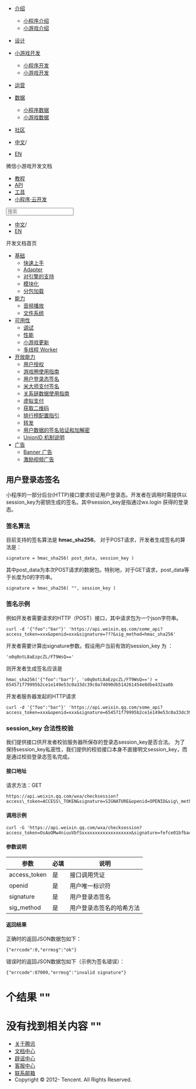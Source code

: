 <div class="book with-summary">

<div class="head">

<div class="head_box">

# [](javascript:; "_('微信公众平台 小程序')")

<div class="header_ctrls">

*   [介绍](javascript:;)
    *   [小程序介绍](https://developers.weixin.qq.com/miniprogram/introduction/index.html?t=18091022)
    *   [小游戏介绍](https://developers.weixin.qq.com/minigame/introduction/index.html?t=18091022)
*   [设计](https://developers.weixin.qq.com/miniprogram/design/index.html?t=18091022)
*   [小游戏开发](javascript:;)
    *   [小程序开发](https://developers.weixin.qq.com/miniprogram/dev/index.html?t=18091022)
    *   [小游戏开发](https://developers.weixin.qq.com/minigame/dev/index.html?t=18091022)
*   [运营](https://developers.weixin.qq.com/miniprogram/product/index.html?t=18091022)
*   [数据](javascript:;)
    *   [小程序数据](https://developers.weixin.qq.com/miniprogram/analysis/index.html?t=18091022)
    *   [小游戏数据](https://developers.weixin.qq.com/minigame/analysis/index.html?t=18091022)
*   [社区](https://developers.weixin.qq.com/)

*   [中文](https://developers.weixin.qq.com/minigame/dev/tutorial/open-ability/http-signature.html?t=18091022)<span class="split-line">/</span>
*   [EN](https://developers.weixin.qq.com/minigame/en/dev/tutorial/open-ability/http-signature.html?t=18091022)

</div>

</div>

</div>

<div class="sub_nav_box">

<div class="sub_nav_inner">

<div class="book-summary-opr" id="js-book-summary-opr"><a class="book-summary-btn"></a></div>

<div class="top_sub_nav">

<div class="top_title_wap"><span class="icon_title icon_dev"></span>

微信小游戏开发文档

</div>

*   [教程](../../)
*   [API](../../api/render/canvas/wx.createCanvas.html)
*   [工具](../../devtools/devtools.html)
*   [小程序·云开发](../../wxcloud/basis/getting-started.html)

</div>

<div id="book-search-input" role="search">

<form><label for="search-input" class="search-icon" id="js-search-icon"></label><input type="text" id="search-input" name="search-input" placeholder="搜索"> </form>

</div>

*   [中文](https://developers.weixin.qq.com/minigame/dev/tutorial/open-ability/http-signature.html?t=18091022)<span class="split-line">/</span>
*   [EN](https://developers.weixin.qq.com/minigame/en/dev/tutorial/open-ability/http-signature.html?t=18091022)

</div>

</div>

<div class="book-summary">

<div class="book-summary-home" id="js-summary-home"><a><span class="icon_home_s icon_dev"></span><span class="s_title_2">开发文档首页</span></a></div>

<nav role="navigation">

*   [基础](../../)
    *   [快速上手](../../)
    *   [Adapter](../base/adapter.html)
    *   [对引擎的支持](../base/engine.html)
    *   [模块化](../base/module.html)
    *   [分包加载](../base/subpackages.html)
*   [能力](../ability/audio.html)
    *   [音频播放](../ability/audio.html)
    *   [文件系统](../ability/file-system.html)
*   [可用性](../usability/debug.html)
    *   [调试](../usability/debug.html)
    *   [性能](../usability/performance.html)
    *   [小游戏更新](../usability/update.html)
    *   [多线程 Worker](../usability/worker.html)
*   [开放能力](./authorize.html)
    *   [用户授权](./authorize.html)
    *   [游戏圈使用指南](./game-club.html)
    *   [用户登录态签名](./http-signature.html)
    *   [米大师支付签名](./midas-signature.html)
    *   [关系链数据使用指南](./open-data.html)
    *   [虚拟支付](./payment.html)
    *   [获取二维码](./qrcode.html)
    *   [排行榜配置指引](./ranklist.html)
    *   [转发](./share.html)
    *   [用户数据的签名验证和加解密](./signature.html)
    *   [UnionID 机制说明](./union-id.html)
*   [广告](../ad/banner-ad.html)
    *   [Banner 广告](../ad/banner-ad.html)
    *   [激励视频广告](../ad/rewarded-video-ad.html)

</nav>

</div>

<div class="book-body">

<div class="body-inner">

<div class="page-wrapper" tabindex="-1" role="main">

<div class="page-inner">

<div id="book-search-results">

<div class="search-noresults">

<section class="normal markdown-section">

## 用户登录态签名

小程序的一部分后台(HTTP)接口要求验证用户登录态。开发者在调用时需提供以session_key为密钥生成的签名。其中session_key是指通过wx.login 获得的登录态。

### 签名算法

目前支持的签名算法是 **hmac_sha256**。 对于POST请求，开发者生成签名的算法是：

    signature = hmac_sha256( post_data, session_key )

其中post_data为本次POST请求的数据包。特别地，对于GET请求，post_data等于长度为0的字符串。

    signature = hmac_sha256( "", session_key )

### 签名示例

例如开发者需要请求的HTTP（POST）接口，其中请求包为一个json字符串。

    curl -d '{"foo":"bar"}' 'https://api.weixin.qq.com/some_api?access_token=xxx&openid=xxx&signature=???&sig_method=hmac_sha256'

开发者需要计算出signature参数。假设用户当前有效的session_key 为 ：

    'o0q0otL8aEzpcZL/FT9WsQ=='

则开发者生成签名应该是

    hmac_sha256('{"foo":"bar"}', 'o0q0otL8aEzpcZL/FT9WsQ==') = 654571f79995b2ce1e149e53c0a33dc39c0a74090db514261454e8dbe432aa0b

开发者服务器发起的HTTP请求

    curl -d '{"foo":"bar"}' 'https://api.weixin.qq.com/some_api?access_token=xxx&openid=xxx&signature=654571f79995b2ce1e149e53c0a33dc39c0a74090db514261454e8dbe432aa0b&sig_method=hmac_sha256'

### session_key 合法性校验

我们提供接口供开发者校验服务器所保存的登录态session_key是否合法。 为了保持session_key私密性，我们提供的校验接口本身不直接明文session_key，而是通过校验登录态签名完成。

#### 接口地址

请求方法：GET

    https://api.weixin.qq.com/wxa/checksession?access\_token=ACCESS\_TOKEN&signature=SIGNATURE&openid=OPENID&sig\_method=SIG\_METHOD

#### 调用示例

    curl -G 'https://api.weixin.qq.com/wxa/checksession?access_token=OsAoOMw4niuuVbfSxxxxxxxxxxxxxxxxxxx&signature=fefce01bfba4670c85b228e6ca2b493c90971e7c442f54fc448662eb7cd72509&openid=oGZUI0egBJY1zhBYw2KhdUfwVJJE&sig_method=hmac_sha256'

#### 参数说明

<table>

<thead>

<tr>

<th>参数</th>

<th>必填</th>

<th>说明</th>

</tr>

</thead>

<tbody>

<tr>

<td>access_token</td>

<td>是</td>

<td>接口调用凭证</td>

</tr>

<tr>

<td>openid</td>

<td>是</td>

<td>用户唯一标识符</td>

</tr>

<tr>

<td>signature</td>

<td>是</td>

<td>用户登录态签名</td>

</tr>

<tr>

<td>sig_method</td>

<td>是</td>

<td>用户登录态签名的哈希方法</td>

</tr>

</tbody>

</table>

#### 返回结果

正确时的返回JSON数据包如下：

    {"errcode":0,"errmsg":"ok"}

错误时的返回JSON数据包如下（示例为签名错误）：

    {"errcode":87009,"errmsg":"invalid signature"}

</section>

</div>

<div class="search-results">

<div class="has-results">

# <span class="search-results-count"></span>个结果 "<span class="search-query"></span>"

</div>

<div class="no-results">

# 没有找到相关内容 "<span class="search-query"></span>"

</div>

</div>

</div>

</div>

</div>

<div class="foot" id="footer">

*   [关于腾讯](https://www.tencent.com/)
*   [文档中心](https://developers.weixin.qq.com/miniprogram/introduction/index.html)
*   [辟谣中心](https://mp.weixin.qq.com/cgi-bin/opshowpage?action=dispelinfo)
*   [客服中心](https://kf.qq.com/product/wx_xcx.html)
*   [联系邮箱](mailto:weixinmp@qq.com)
*   Copyright © 2012-<span id="s_copyright_year"></span> Tencent. All Rights Reserved.

</div>

</div>

[](./game-club.html)[](./midas-signature.html)</div>

</div>